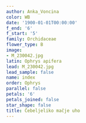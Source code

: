 ```yaml
---
author: Anka_Voncina
color: WB
date: '1900-01-01T00:00:00'
f_end: '6'
f_start: '5'
family: Orchidaceae
flower_type: B
image:
- M_230042.jpg
latin: Ophrys apifera
lead: M_230042.jpg
lead_sample: false
name: index
order: Ophrys
parallel: false
petals: '6'
petals_joined: false
star_shape: false
title: Čebeljeliko mačje uho
---
```


